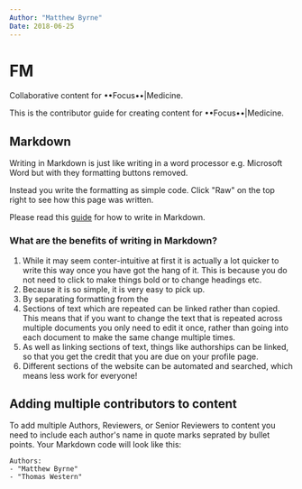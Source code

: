 ```yaml
---
Author: "Matthew Byrne"
Date: 2018-06-25
---
```


# FM
Collaborative content for ••Focus••|Medicine.

This is the contributor guide for creating content for ••Focus••|Medicine.

## Markdown

Writing in Markdown is just like writing in a word processor e.g. Microsoft Word but with they formatting buttons removed.

Instead you write the formatting as simple code. Click "Raw" on the top right to see how this page was written.

Please read this [guide](https://github.com/adam-p/markdown-here/wiki/Markdown-Cheatsheet#code) for how to write in Markdown.

### What are the benefits of writing in Markdown?

1. While it may seem conter-intuitive at first it is actually a lot quicker to write this way once you have got the hang of it. This is because you do not need to click to make things bold or to change headings etc.
1. Because it is so simple, it is very easy to pick up.
1. By separating formatting from the 
1. Sections of text which are repeated can be linked rather than copied. This means that if you want to change the text that is repeated across multiple documents you only need to edit it once, rather than going into each document to make the same change multiple times.
1. As well as linking sections of text, things like authorships can be linked, so that you get the credit that you are due on your profile page.
1. Different sections of the website can be automated and searched, which means less work for everyone!

## Adding multiple contributors to content

To add multiple Authors, Reviewers, or Senior Reviewers to content you need to include each author's name in quote marks seprated by bullet points. Your Markdown code will look like this:

```
Authors:
- "Matthew Byrne"
- "Thomas Western"
```


